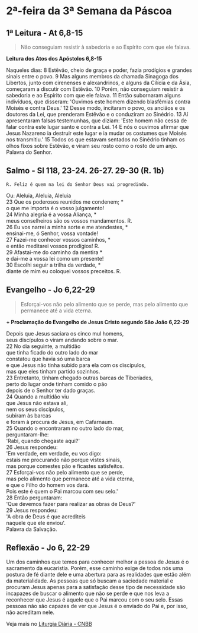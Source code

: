 # 2ª-feira da 3ª Semana da Páscoa

## 1ª Leitura - At 6,8-15

> Não conseguiam resistir à sabedoria e ao Espírito com que ele falava.

**Leitura dos Atos dos Apóstolos 6,8-15**

Naqueles dias:    8 Estêvão, cheio de graça e poder,     fazia prodígios e grandes sinais entre o povo.    9 Mas alguns membros da chamada Sinagoga dos Libertos,     junto com cirenenses e alexandrinos,     e alguns da Cilícia e da Ásia,     começaram a discutir com Estêvão.    10 Porém, não conseguiam     resistir à sabedoria e ao Espírito com que ele falava.    11 Então subornaram alguns indivíduos, que disseram:     'Ouvimos este homem dizendo blasfêmias     contra Moisés e contra Deus.'    12 Desse modo, incitaram o povo,     os anciãos e os doutores da Lei,     que prenderam Estêvão e o conduziram ao Sinédrio.    13 Aí apresentaram falsas testemunhas, que diziam:     'Este homem não cessa de falar     contra este lugar santo e contra a Lei.    14 E nós o ouvimos afirmar que Jesus Nazareno     ia destruir este lugar e ia mudar os costumes     que Moisés nos transmitiu.'    15 Todos os que estavam sentados no Sinédrio     tinham os olhos fixos sobre Estêvão,     e viram seu rosto como o rosto de um anjo.     Palavra do Senhor.

## Salmo - Sl 118, 23-24. 26-27. 29-30 (R. 1b)

`R. Feliz é quem na lei do Senhor Deus vai progredindo.`

Ou: Aleluia, Aleluia, Aleluia   
23 Que os poderosos reunidos me condenem; *   
 o que me importa é o vosso julgamento!    
24 Minha alegria é a vossa Aliança, *   
 meus conselheiros são os vossos mandamentos. R.    
26 Eu vos narrei a minha sorte e me atendestes, *   
 ensinai-me, ó Senhor, vossa vontade!    
27 Fazei-me conhecer vossos caminhos, *   
 e então meditarei vossos prodígios! R.    
29 Afastai-me do caminho da mentira *   
 e dai-me a vossa lei como um presente!    
30 Escolhi seguir a trilha da verdade, *   
 diante de mim eu coloquei vossos preceitos. R.

## Evangelho - Jo 6,22-29

> Esforçai-vos não pelo alimento que se perde, mas pelo alimento que permanece até a vida eterna.

**+ Proclamação do Evangelho de Jesus Cristo segundo São João 6,22-29**

Depois que Jesus saciara os cinco mul homens,   
 seus discípulos o viram andando sobre o mar.    
22 No dia seguinte, a multidão   
 que tinha ficado do outro lado do mar   
 constatou que havia só uma barca   
 e que Jesus não tinha subido para ela com os discípulos,   
 mas que eles tinham partido sozinhos.    
23 Entretanto, tinham chegado outras barcas de Tiberíades,   
 perto do lugar onde tinham comido o pão   
 depois de o Senhor ter dado graças.    
24 Quando a multidão viu   
 que Jesus não estava ali,   
 nem os seus discípulos,   
 subiram às barcas    
 e foram à procura de Jesus, em Cafarnaum.    
25 Quando o encontraram no outro lado do mar,   
 perguntaram-lhe:   
 'Rabi, quando chegaste aqui?'    
26 Jesus respondeu:   
 'Em verdade, em verdade, eu vos digo:   
 estais me procurando não porque vistes sinais,   
 mas porque comestes pão e ficastes satisfeitos.    
27 Esforçai-vos não pelo alimento que se perde,   
 mas pelo alimento que permanece até a vida eterna,   
 e que o Filho do homem vos dará.   
 Pois este é quem o Pai marcou com seu selo.'    
28 Então perguntaram:   
 'Que devemos fazer para realizar as obras de Deus?'    
29 Jesus respondeu:   
 'A obra de Deus é que acrediteis   
 naquele que ele enviou'.   
 Palavra da Salvação.

## Reflexão - Jo 6, 22-29

Um dos caminhos que temos para conhecer melhor a pessoa de Jesus é o sacramento da eucaristia. Porém, esse caminho exige de todos nós uma postura de fé diante dele e uma abertura para as realidades que estão além da materialidade. As pessoas que só buscam a saciedade material e procuram Jesus apenas para a satisfação desse tipo de necessidade são incapazes de buscar o alimento que não se perde e que nos leva a reconhecer que Jesus é aquele que o Pai marcou com o seu selo. Essas pessoas não são capazes de ver que Jesus é o enviado do Pai e, por isso, não acreditam nele.

Veja mais no [Liturgia Diária - CNBB](http://liturgiadiaria.cnbb.org.br/app/user/user/UserView.php?ano=2017&mes=5&dia=1)